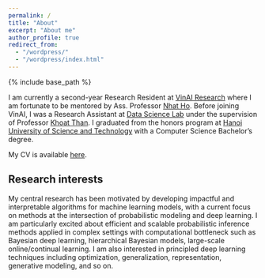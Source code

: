 ```yaml
---
permalink: /
title: "About"
excerpt: "About me"
author_profile: true
redirect_from: 
  - "/wordpress/"
  - "/wordpress/index.html"
---
```


{% include base_path %}

I am currently a second-year Research Resident at [VinAI Research](https://www.vinai.io/) where I am fortunate to be mentored by Ass. Professor [Nhat Ho](https://nhatptnk8912.github.io/). Before joining VinAI, I was a Research Assistant at [Data Science Lab](http://ds.soict.hust.edu.vn/) under the supervision of Professor [Khoat Than](https://scholar.google.com.vn/citations?hl=en&user=z2_6ZRYAAAAJ). I graduated from the honors program at [Hanoi University of Science and Technology](https://soict.hust.edu.vn/) with a Computer Science Bachelor’s degree.

My CV is available [here](https://sonpeter.github.io/SonNguyen_CV.pdf).

## Research interests
My central research has been motivated by developing impactful and interpretable algorithms for machine learning models, with a current focus on methods at the intersection of probabilistic modeling and deep learning. I am particularly excited about efficient and scalable probabilistic inference methods applied in complex settings with computational bottleneck such as Bayesian deep learning, hierarchical Bayesian models, large-scale online/continual learning. I am also interested in principled deep learning techniques including optimization, generalization, representation, generative modeling, and so on.

